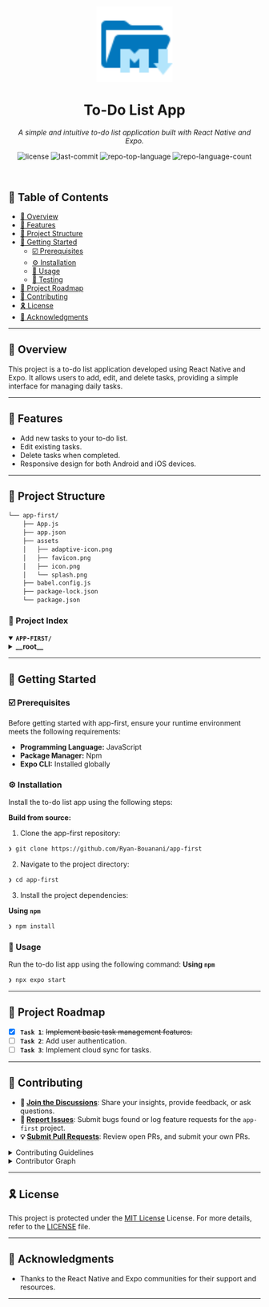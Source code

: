 <p align="center">
    <img src="https://raw.githubusercontent.com/PKief/vscode-material-icon-theme/ec559a9f6bfd399b82bb44393651661b08aaf7ba/icons/folder-markdown-open.svg" align="center" width="30%">
</p>
<p align="center"><h1 align="center">To-Do List App</h1></p>
<p align="center">
	<em>A simple and intuitive to-do list application built with React Native and Expo.</em>
</p>
<p align="center">
	<img src="https://img.shields.io/github/license/Ryan-Bouanani/app-first?style=default&logo=opensourceinitiative&logoColor=white&color=0080ff" alt="license">
	<img src="https://img.shields.io/github/last-commit/Ryan-Bouanani/app-first?style=default&logo=git&logoColor=white&color=0080ff" alt="last-commit">
	<img src="https://img.shields.io/github/languages/top/Ryan-Bouanani/app-first?style=default&color=0080ff" alt="repo-top-language">
	<img src="https://img.shields.io/github/languages/count/Ryan-Bouanani/app-first?style=default&color=0080ff" alt="repo-language-count">
</p>
<br>

## 🔗 Table of Contents

- [📍 Overview](#-overview)
- [👾 Features](#-features)
- [📁 Project Structure](#-project-structure)
- [🚀 Getting Started](#-getting-started)
  - [☑️ Prerequisites](#-prerequisites)
  - [⚙️ Installation](#-installation)
  - [🤖 Usage](#🤖-usage)
  - [🧪 Testing](#🧪-testing)
- [📌 Project Roadmap](#-project-roadmap)
- [🔰 Contributing](#-contributing)
- [🎗 License](#-license)
- [🙌 Acknowledgments](#-acknowledgments)

---

## 📍 Overview

This project is a to-do list application developed using React Native and Expo. It allows users to add, edit, and delete tasks, providing a simple interface for managing daily tasks.

---

## 👾 Features

- Add new tasks to your to-do list.
- Edit existing tasks.
- Delete tasks when completed.
- Responsive design for both Android and iOS devices.

---

## 📁 Project Structure

```sh
└── app-first/
    ├── App.js
    ├── app.json
    ├── assets
    │   ├── adaptive-icon.png
    │   ├── favicon.png
    │   ├── icon.png
    │   └── splash.png
    ├── babel.config.js
    ├── package-lock.json
    └── package.json
```


### 📂 Project Index
<details open>
	<summary><b><code>APP-FIRST/</code></b></summary>
	<details> <!-- __root__ Submodule -->
		<summary><b>__root__</b></summary>
		<blockquote>
			<table>
			<tr>
				<td><b><a href='https://github.com/Ryan-Bouanani/app-first/package-lock.json'>package-lock.json</a></b></td>
				<td><code>Contains the exact versions of dependencies used in the project.</code></td>
			</tr>
			<tr>
				<td><b><a href='https://github.com/Ryan-Bouanani/app-first/app.json'>app.json</a></b></td>
				<td><code>Configuration file for the Expo app.</code></td>
			</tr>
			<tr>
				<td><b><a href='https://github.com/Ryan-Bouanani/app-first/App.js'>App.js</a></b></td>
				<td><code>Main entry point of the React Native application.</code></td>
			</tr>
			<tr>
				<td><b><a href='https://github.com/Ryan-Bouanani/app-first/babel.config.js'>babel.config.js</a></b></td>
				<td><code>Babel configuration file for JavaScript transpilation.</code></td>
			</tr>
			<tr>
				<td><b><a href='https://github.com/Ryan-Bouanani/app-first/package.json'>package.json</a></b></td>
				<td><code>Lists project dependencies and scripts.</code></td>
			</tr>
			<tr>
				<td><b><a href='https://github.com/Ryan-Bouanani/app-first/assets'>assets/</a></b></td>
				<td><code>Contains images and other static resources used in the app.</code></td>
			</tr>
			</table>
		</blockquote>
	</details>
</details>

---
## 🚀 Getting Started

### ☑️ Prerequisites

Before getting started with app-first, ensure your runtime environment meets the following requirements:

- **Programming Language:** JavaScript
- **Package Manager:** Npm
- **Expo CLI:** Installed globally


### ⚙️ Installation

Install the to-do list app using the following steps:

**Build from source:**

1. Clone the app-first repository:
```sh
❯ git clone https://github.com/Ryan-Bouanani/app-first
```

2. Navigate to the project directory:
```sh
❯ cd app-first
```

3. Install the project dependencies:


**Using `npm`** &nbsp; [<img align="center" src="" />]()

```sh
❯ npm install
```




### 🤖 Usage
Run the to-do list app using the following command:
**Using `npm`** &nbsp; [<img align="center" src="" />]()

```sh
❯ npx expo start
```


---
## 📌 Project Roadmap

- [X] **`Task 1`**: <strike>Implement basic task management features.</strike>
- [ ] **`Task 2`**: Add user authentication.
- [ ] **`Task 3`**: Implement cloud sync for tasks.

---

## 🔰 Contributing

- **💬 [Join the Discussions](https://github.com/Ryan-Bouanani/app-first/discussions)**: Share your insights, provide feedback, or ask questions.
- **🐛 [Report Issues](https://github.com/Ryan-Bouanani/app-first/issues)**: Submit bugs found or log feature requests for the `app-first` project.
- **💡 [Submit Pull Requests](https://github.com/Ryan-Bouanani/app-first/blob/main/CONTRIBUTING.md)**: Review open PRs, and submit your own PRs.

<details closed>
<summary>Contributing Guidelines</summary>

1. **Fork the Repository**: Start by forking the project repository to your github account.
2. **Clone Locally**: Clone the forked repository to your local machine using a git client.
   ```sh
   git clone https://github.com/Ryan-Bouanani/app-first
   ```
3. **Create a New Branch**: Always work on a new branch, giving it a descriptive name.
   ```sh
   git checkout -b new-feature-x
   ```
4. **Make Your Changes**: Develop and test your changes locally.
5. **Commit Your Changes**: Commit with a clear message describing your updates.
   ```sh
   git commit -m 'Implemented new feature x.'
   ```
6. **Push to github**: Push the changes to your forked repository.
   ```sh
   git push origin new-feature-x
   ```
7. **Submit a Pull Request**: Create a PR against the original project repository. Clearly describe the changes and their motivations.
8. **Review**: Once your PR is reviewed and approved, it will be merged into the main branch. Congratulations on your contribution!
</details>

<details closed>
<summary>Contributor Graph</summary>
<br>
<p align="left">
   <a href="https://github.com{/Ryan-Bouanani/app-first/}graphs/contributors">
      <img src="https://contrib.rocks/image?repo=Ryan-Bouanani/app-first">
   </a>
</p>
</details>

---

## 🎗 License

This project is protected under the [MIT License](https://choosealicense.com/licenses) License. For more details, refer to the [LICENSE](https://choosealicense.com/licenses/) file.

---

## 🙌 Acknowledgments

- Thanks to the React Native and Expo communities for their support and resources.

---
